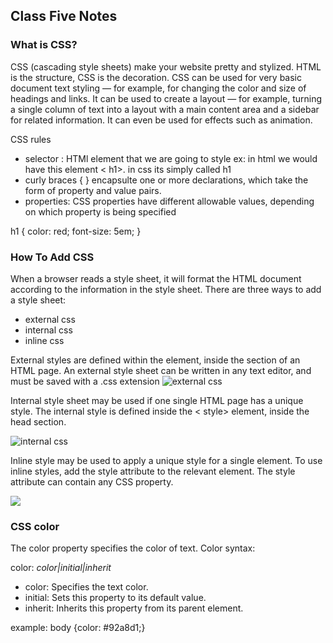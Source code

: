 ## Class Five Notes

### What is CSS?

CSS (cascading style sheets) make your website pretty and stylized. HTML is the structure, CSS is the decoration.
CSS can be used for very basic document text styling — for example, for changing the color and size of headings and links. It can be used to create a layout — for example, turning a single column of text into a layout with a main content area and a sidebar for related information. It can even be used for effects such as animation.

CSS rules 
- selector : HTMl element that we are going to style ex: in html we would have this element < h1>. in css its simply called h1
- curly braces { } encapsulte one or more declarations, which take the form of property and value pairs. 
- properties: CSS properties have different allowable values, depending on which property is being specified

h1 {
    color: red;
    font-size: 5em;
    }
### How To Add CSS

When a browser reads a style sheet, it will format the HTML document according to the information in the style sheet.
There are three ways to add a style sheet:

- external css
- internal css
- inline css

External styles are defined within the <link> element, inside the <head> section of an HTML page. An external style sheet can be written in any text editor, and must be saved with a .css extension
![external css](https://codebridgeplus.com/wp-content/uploads/download-5.png)

Internal style sheet may be used if one single HTML page has a unique style.
The internal style is defined inside the < style> element, inside the head section.

![internal css](https://codebridgeplus.com/wp-content/uploads/InternalCSSInternalstylingisdefinedinthe_head_sectionofanHTMLpageusinga_style_element..jpg)

Inline style may be used to apply a unique style for a single element.
To use inline styles, add the style attribute to the relevant element. The style attribute can contain any CSS property.

![](https://fitbloggin.com/wp-content/uploads/2014/06/Fitbloggin-HTML-and-CSS-for-the-Non-Technical-Blogger-9.jpg)


### CSS color

The color property specifies the color of text. Color syntax:

color: *color|initial|inherit*

- color: Specifies the text color.
- initial: Sets this property to its default value.
- inherit: Inherits this property from its parent element.

example: body {color: #92a8d1;}

